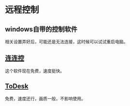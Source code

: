 # 远程控制

## windows自带的控制软件

相关设置弄好后，可能还是无法连接，这时候可以试试重启电脑。

## [连连控](https://www.asklink.com/)

这个软件现在免费，速度挺快。

## [ToDesk](https://www.todesk.com/)

免费，速度还行，画质一般，不影响使用。
